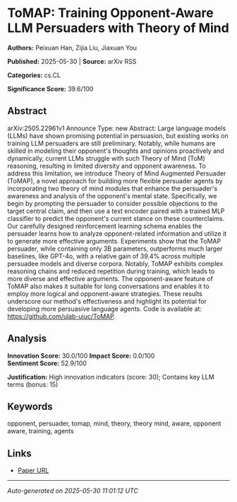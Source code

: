 # ToMAP: Training Opponent-Aware LLM Persuaders with Theory of Mind

**Authors:** Peixuan Han, Zijia Liu, Jiaxuan You

**Published:** 2025-05-30 | **Source:** arXiv RSS

**Categories:** cs.CL

**Significance Score:** 39.6/100

## Abstract

arXiv:2505.22961v1 Announce Type: new 
Abstract: Large language models (LLMs) have shown promising potential in persuasion, but existing works on training LLM persuaders are still preliminary. Notably, while humans are skilled in modeling their opponent's thoughts and opinions proactively and dynamically, current LLMs struggle with such Theory of Mind (ToM) reasoning, resulting in limited diversity and opponent awareness. To address this limitation, we introduce Theory of Mind Augmented Persuader (ToMAP), a novel approach for building more flexible persuader agents by incorporating two theory of mind modules that enhance the persuader's awareness and analysis of the opponent's mental state. Specifically, we begin by prompting the persuader to consider possible objections to the target central claim, and then use a text encoder paired with a trained MLP classifier to predict the opponent's current stance on these counterclaims. Our carefully designed reinforcement learning schema enables the persuader learns how to analyze opponent-related information and utilize it to generate more effective arguments. Experiments show that the ToMAP persuader, while containing only 3B parameters, outperforms much larger baselines, like GPT-4o, with a relative gain of 39.4% across multiple persuadee models and diverse corpora. Notably, ToMAP exhibits complex reasoning chains and reduced repetition during training, which leads to more diverse and effective arguments. The opponent-aware feature of ToMAP also makes it suitable for long conversations and enables it to employ more logical and opponent-aware strategies. These results underscore our method's effectiveness and highlight its potential for developing more persuasive language agents. Code is available at: https://github.com/ulab-uiuc/ToMAP.

## Analysis

**Innovation Score:** 30.0/100
**Impact Score:** 0.0/100  
**Sentiment Score:** 52.9/100

**Justification:** High innovation indicators (score: 30); Contains key LLM terms (bonus: 15)

## Keywords

opponent, persuader, tomap, mind, theory, theory mind, aware, opponent aware, training, agents

## Links

- [Paper URL](https://arxiv.org/abs/2505.22961)

---
*Auto-generated on 2025-05-30 11:01:12 UTC*
